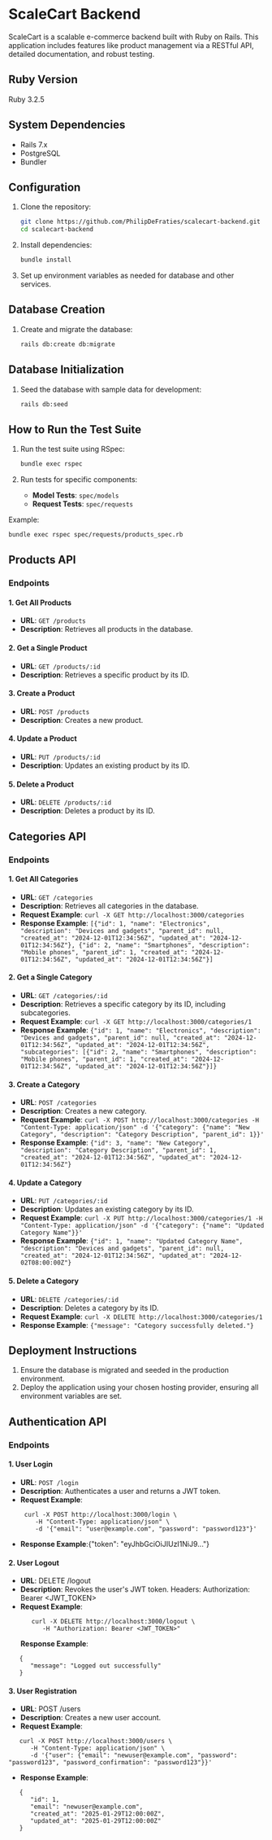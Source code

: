 # ScaleCart Backend

ScaleCart is a scalable e-commerce backend built with Ruby on Rails. This application includes features like product management via a RESTful API, detailed documentation, and robust testing.

## Ruby Version

Ruby 3.2.5

## System Dependencies

- Rails 7.x
- PostgreSQL
- Bundler

## Configuration

1. Clone the repository:

   ```bash
   git clone https://github.com/PhilipDeFraties/scalecart-backend.git
   cd scalecart-backend
   ```

2. Install dependencies:

   ```bash
   bundle install
   ```

3. Set up environment variables as needed for database and other services.

## Database Creation

1. Create and migrate the database:
   ```bash
   rails db:create db:migrate
   ```

## Database Initialization

1. Seed the database with sample data for development:
   ```bash
   rails db:seed
   ```

## How to Run the Test Suite

1. Run the test suite using RSpec:

   ```bash
   bundle exec rspec
   ```

2. Run tests for specific components:
   - **Model Tests**: `spec/models`
   - **Request Tests**: `spec/requests`

Example:

```bash
bundle exec rspec spec/requests/products_spec.rb
```

## Products API

### Endpoints

#### 1. Get All Products

- **URL**: `GET /products`
- **Description**: Retrieves all products in the database.

#### 2. Get a Single Product

- **URL**: `GET /products/:id`
- **Description**: Retrieves a specific product by its ID.

#### 3. Create a Product

- **URL**: `POST /products`
- **Description**: Creates a new product.

#### 4. Update a Product

- **URL**: `PUT /products/:id`
- **Description**: Updates an existing product by its ID.

#### 5. Delete a Product

- **URL**: `DELETE /products/:id`
- **Description**: Deletes a product by its ID.

## Categories API

### Endpoints

#### 1. Get All Categories

- **URL**: `GET /categories`
- **Description**: Retrieves all categories in the database.
- **Request Example**: `curl -X GET http://localhost:3000/categories`
- **Response Example**: `[{"id": 1, "name": "Electronics", "description": "Devices and gadgets", "parent_id": null, "created_at": "2024-12-01T12:34:56Z", "updated_at": "2024-12-01T12:34:56Z"}, {"id": 2, "name": "Smartphones", "description": "Mobile phones", "parent_id": 1, "created_at": "2024-12-01T12:34:56Z", "updated_at": "2024-12-01T12:34:56Z"}]`

#### 2. Get a Single Category

- **URL**: `GET /categories/:id`
- **Description**: Retrieves a specific category by its ID, including subcategories.
- **Request Example**: `curl -X GET http://localhost:3000/categories/1`
- **Response Example**: `{"id": 1, "name": "Electronics", "description": "Devices and gadgets", "parent_id": null, "created_at": "2024-12-01T12:34:56Z", "updated_at": "2024-12-01T12:34:56Z", "subcategories": [{"id": 2, "name": "Smartphones", "description": "Mobile phones", "parent_id": 1, "created_at": "2024-12-01T12:34:56Z", "updated_at": "2024-12-01T12:34:56Z"}]}`

#### 3. Create a Category

- **URL**: `POST /categories`
- **Description**: Creates a new category.
- **Request Example**: `curl -X POST http://localhost:3000/categories -H "Content-Type: application/json" -d '{"category": {"name": "New Category", "description": "Category Description", "parent_id": 1}}'`
- **Response Example**: `{"id": 3, "name": "New Category", "description": "Category Description", "parent_id": 1, "created_at": "2024-12-01T12:34:56Z", "updated_at": "2024-12-01T12:34:56Z"}`

#### 4. Update a Category

- **URL**: `PUT /categories/:id`
- **Description**: Updates an existing category by its ID.
- **Request Example**: `curl -X PUT http://localhost:3000/categories/1 -H "Content-Type: application/json" -d '{"category": {"name": "Updated Category Name"}}'`
- **Response Example**: `{"id": 1, "name": "Updated Category Name", "description": "Devices and gadgets", "parent_id": null, "created_at": "2024-12-01T12:34:56Z", "updated_at": "2024-12-02T08:00:00Z"}`

#### 5. Delete a Category

- **URL**: `DELETE /categories/:id`
- **Description**: Deletes a category by its ID.
- **Request Example**: `curl -X DELETE http://localhost:3000/categories/1`
- **Response Example**: `{"message": "Category successfully deleted."}`

## Deployment Instructions

1. Ensure the database is migrated and seeded in the production environment.
2. Deploy the application using your chosen hosting provider, ensuring all environment variables are set.

## Authentication API

### Endpoints

#### 1. User Login

- **URL**: `POST /login`
- **Description**: Authenticates a user and returns a JWT token.
- **Request Example**:
  ```
   curl -X POST http://localhost:3000/login \
      -H "Content-Type: application/json" \
      -d '{"email": "user@example.com", "password": "password123"}'
  ```
- **Response Example**:{"token": "eyJhbGciOiJIUzI1NiJ9..."}

#### 2. User Logout

- **URL**: DELETE /logout
- **Description**: Revokes the user's JWT token.
  Headers:
  Authorization: Bearer <JWT_TOKEN>
- **Request Example**:
  ```
     curl -X DELETE http://localhost:3000/logout \
        -H "Authorization: Bearer <JWT_TOKEN>"
  ```
  **Response Example**:

```
   {
      "message": "Logged out successfully"
   }
```

#### 3. User Registration

- **URL**: POST /users
- **Description**: Creates a new user account.
- **Request Example**:

```
   curl -X POST http://localhost:3000/users \
      -H "Content-Type: application/json" \
      -d '{"user": {"email": "newuser@example.com", "password": "password123", "password_confirmation": "password123"}}'
```

- **Response Example**:

```
   {
      "id": 1,
      "email": "newuser@example.com",
      "created_at": "2025-01-29T12:00:00Z",
      "updated_at": "2025-01-29T12:00:00Z"
   }
```
